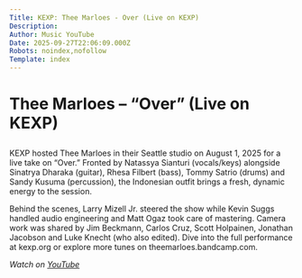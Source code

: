 ```yaml
---
Title: KEXP: Thee Marloes - Over (Live on KEXP)
Description: 
Author: Music YouTube
Date: 2025-09-27T22:06:09.000Z
Robots: noindex,nofollow
Template: index
---
```

<h1>
  
  
  Thee Marloes – “Over” (Live on KEXP)
</h1>

<p>KEXP hosted Thee Marloes in their Seattle studio on August 1, 2025 for a live take on “Over.” Fronted by Natassya Sianturi (vocals/keys) alongside Sinatrya Dharaka (guitar), Rhesa Filbert (bass), Tommy Satrio (drums) and Sandy Kusuma (percussion), the Indonesian outfit brings a fresh, dynamic energy to the session.</p>

<p>Behind the scenes, Larry Mizell Jr. steered the show while Kevin Suggs handled audio engineering and Matt Ogaz took care of mastering. Camera work was shared by Jim Beckmann, Carlos Cruz, Scott Holpainen, Jonathan Jacobson and Luke Knecht (who also edited). Dive into the full performance at kexp.org or explore more tunes on theemarloes.bandcamp.com.</p>

<p><em>Watch on <a href="https://www.youtube.com/watch?v=pfW1pChVt6k" rel="noopener noreferrer">YouTube</a></em></p>

